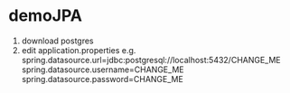 # demoJPA
1. download postgres
2. edit application.properties e.g.
    spring.datasource.url=jdbc:postgresql://localhost:5432/CHANGE_ME
    spring.datasource.username=CHANGE_ME
    spring.datasource.password=CHANGE_ME
